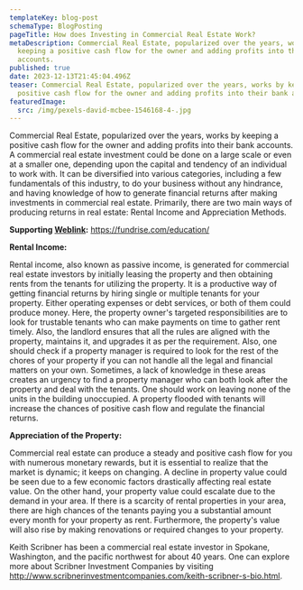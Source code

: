 ```yaml
---
templateKey: blog-post
schemaType: BlogPosting
pageTitle: How does Investing in Commercial Real Estate Work?
metaDescription: Commercial Real Estate, popularized over the years, works by
  keeping a positive cash flow for the owner and adding profits into their bank
  accounts.
published: true
date: 2023-12-13T21:45:04.496Z
teaser: Commercial Real Estate, popularized over the years, works by keeping a
  positive cash flow for the owner and adding profits into their bank accounts.
featuredImage:
  src: /img/pexels-david-mcbee-1546168-4-.jpg
---
```

Commercial Real Estate, popularized over the years, works by keeping a positive cash flow for the owner and adding profits into their bank accounts. A commercial real estate investment could be done on a large scale or even at a smaller one, depending upon the capital and tendency of an individual to work with. It can be diversified into various categories, including a few fundamentals of this industry, to do your business without any hindrance, and having knowledge of how to generate financial returns after making investments in commercial real estate. Primarily, there are two main ways of producing returns in real estate: Rental Income and Appreciation Methods.

**Supporting [Weblink](https://fundrise.com/education/):** <https://fundrise.com/education/>

**Rental Income:**

Rental income, also known as passive income, is generated for commercial real estate investors by initially leasing the property and then obtaining rents from the tenants for utilizing the property. It is a productive way of getting financial returns by hiring single or multiple tenants for your property. Either operating expenses or debt services, or both of them could produce money. Here, the property owner's targeted responsibilities are to look for trustable tenants who can make payments on time to gather rent timely. Also, the landlord ensures that all the rules are aligned with the property, maintains it, and upgrades it as per the requirement. Also, one should check if a property manager is required to look for the rest of the chores of your property if you can not handle all the legal and financial matters on your own. Sometimes, a lack of knowledge in these areas creates an urgency to find a property manager who can both look after the property and deal with the tenants. One should work on leaving none of the units in the building unoccupied. A property flooded with tenants will increase the chances of positive cash flow and regulate the financial returns.

**Appreciation of the Property:**

Commercial real estate can produce a steady and positive cash flow for you with numerous monetary rewards, but it is essential to realize that the market is dynamic; it keeps on changing. A decline in property value could be seen due to a few economic factors drastically affecting real estate value. On the other hand, your property value could escalate due to the demand in your area. If there is a scarcity of rental properties in your area, there are high chances of the tenants paying you a substantial amount every month for your property as rent. Furthermore, the property's value will also rise by making renovations or required changes to your property.

Keith Scribner has been a commercial real estate investor in Spokane, Washington, and the pacific northwest for about 40 years. One can explore more about Scribner Investment Companies by visiting <http://www.scribnerinvestmentcompanies.com/keith-scribner-s-bio.html>.